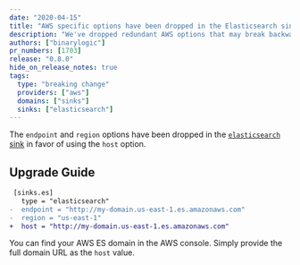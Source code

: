 ```yaml
---
date: "2020-04-15"
title: "AWS specific options have been dropped in the Elasticsearch sink"
description: "We've dropped redundant AWS options that may break backward compatibility"
authors: ["binarylogic"]
pr_numbers: [1703]
release: "0.8.0"
hide_on_release_notes: true
tags:
  type: "breaking change"
  providers: ["aws"]
  domains: ["sinks"]
  sinks: ["elasticsearch"]
---
```


The `endpoint` and `region` options have been dropped in the [`elasticsearch`
sink][docs.sinks.elasticsearch] in favor of using the `host` option.

## Upgrade Guide

```diff title="vector.toml"
 [sinks.es]
   type = "elasticsearch"
-  endpoint = "http://my-domain.us-east-1.es.amazonaws.com"
-  region = "us-east-1"
+  host = "http://my-domain.us-east-1.es.amazonaws.com"
```

You can find your AWS ES domain in the AWS console. Simply provide the full
domain URL as the `host` value.

[docs.sinks.elasticsearch]: /docs/reference/sinks/elasticsearch/
